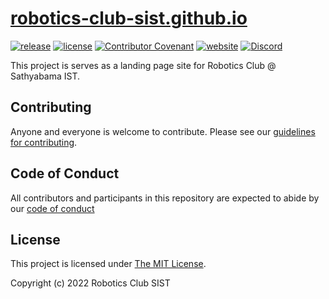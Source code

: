 # [robotics-club-sist.github.io](robotics-club-sist.github.io)

[![release](https://img.shields.io/github/v/release/robotics-club-sist/robotics-club-sist.github.io)](https://github.com/Robotics-Club-SIST/robotics-club-sist.github.io/releases/tag/v1.0.0)
[![license](https://img.shields.io/github/license/robotics-club-sist/robotics-club-sist.github.io)](license)
[![Contributor Covenant](https://img.shields.io/badge/Contributor%20Covenant-2.1-4baaaa.svg)](code_of_conduct.md)
[![website](https://img.shields.io/website-up-down-green-red/http/shields.io.svg)](robotics-club-sist.github.io)
[![Discord](https://badgen.net/badge/icon/discord?icon=discord&label)](https://discord.gg/Q7vEEAEJ8K)

This project is serves as a landing page site for Robotics Club @ Sathyabama IST.

## Contributing

Anyone and everyone is welcome to contribute. Please see our [guidelines for contributing](CONTRIBUTING.md).

## Code of Conduct

All contributors and participants in this repository are expected to abide by our [code of conduct](CODE_OF_CONDUCT.md)

## License

This project is licensed under [The MIT License](LICENSE).

Copyright (c) 2022 Robotics Club SIST
